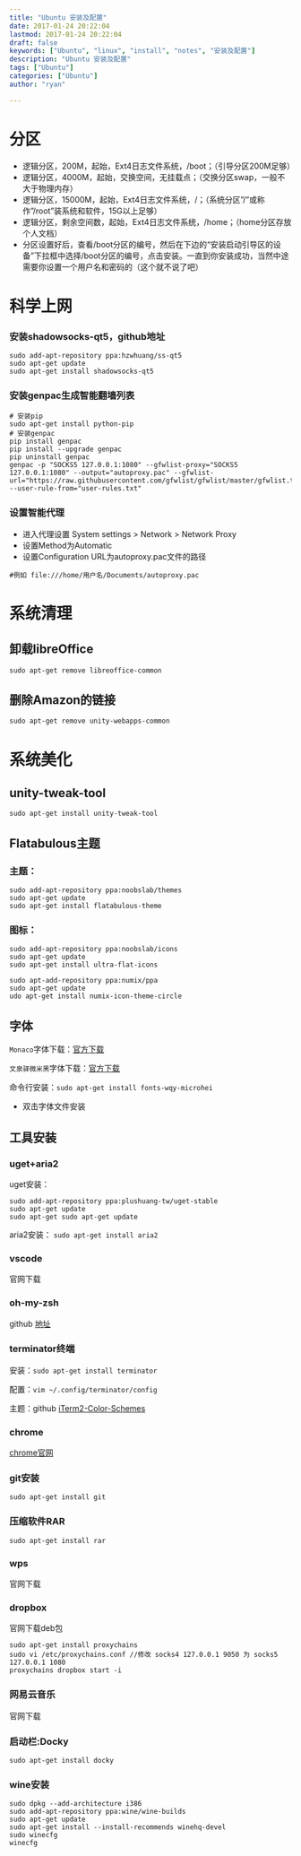 ```yaml
---
title: "Ubuntu 安装及配置"
date: 2017-01-24 20:22:04
lastmod: 2017-01-24 20:22:04
draft: false
keywords: ["Ubuntu", "linux", "install", "notes", "安装及配置"]
description: "Ubuntu 安装及配置"
tags: ["Ubuntu"]
categories: ["Ubuntu"]
author: "ryan"

---
```


# 分区

- 逻辑分区，200M，起始，Ext4日志文件系统，/boot；（引导分区200M足够）
- 逻辑分区，4000M，起始，交换空间，无挂载点；（交换分区swap，一般不大于物理内存）
- 逻辑分区，15000M，起始，Ext4日志文件系统，/；（系统分区”/”或称作”/root”装系统和软件，15G以上足够）
- 逻辑分区，剩余空间数，起始，Ext4日志文件系统，/home；（home分区存放个人文档）
- 分区设置好后，查看/boot分区的编号，然后在下边的“安装启动引导区的设备”下拉框中选择/boot分区的编号，点击安装。一直到你安装成功，当然中途需要你设置一个用户名和密码的（这个就不说了吧）

# 科学上网

### 安装shadowsocks-qt5，github地址
```shell
sudo add-apt-repository ppa:hzwhuang/ss-qt5
sudo apt-get update
sudo apt-get install shadowsocks-qt5
```
### 安装genpac生成智能翻墙列表
```shell
# 安装pip
sudo apt-get install python-pip
# 安装genpac
pip install genpac
pip install --upgrade genpac
pip uninstall genpac
genpac -p "SOCKS5 127.0.0.1:1080" --gfwlist-proxy="SOCKS5 127.0.0.1:1080" --output="autoproxy.pac" --gfwlist-url="https://raw.githubusercontent.com/gfwlist/gfwlist/master/gfwlist.txt" --user-rule-from="user-rules.txt"
```
### 设置智能代理

- 进入代理设置 System settings > Network > Network Proxy
- 设置Method为Automatic
- 设置Configuration URL为autoproxy.pac文件的路径

```#例如 file:///home/用户名/Documents/autoproxy.pac```

# 系统清理

## 卸载libreOffice

```sudo apt-get remove libreoffice-common```

##  删除Amazon的链接

```sudo apt-get remove unity-webapps-common ```

# 系统美化

## unity-tweak-tool

```sudo apt-get install unity-tweak-tool```

## Flatabulous主题

### 主题：
```shell
sudo add-apt-repository ppa:noobslab/themes
sudo apt-get update
sudo apt-get install flatabulous-theme
```

### 图标：
```shell
sudo add-apt-repository ppa:noobslab/icons
sudo apt-get update
sudo apt-get install ultra-flat-icons

sudo apt-add-repository ppa:numix/ppa
sudo apt-get update
udo apt-get install numix-icon-theme-circle
```

## 字体

```Monaco```字体下载：[官方下载](https://github.com/fangwentong/dotfiles/raw/master/ubuntu-gui/fonts/Monaco.ttf)

```文泉驿微米黑```字体下载：[官方下载](http://sourceforge.net/projects/wqy/files/wqy-microhei/0.2.0-beta/wqy-microhei-0.2.0-beta.tar.gz/download)

命令行安装：```sudo apt-get install fonts-wqy-microhei```

- 双击字体文件安装

## 工具安装

### uget+aria2

uget安装：
```shell
sudo add-apt-repository ppa:plushuang-tw/uget-stable
sudo apt-get update
sudo apt-get sudo apt-get update
```
aria2安装：
```sudo apt-get install aria2```

### vscode

官网下载

### oh-my-zsh

github [地址](https://github.com/robbyrussell/oh-my-zsh)

### terminator终端

安装：```sudo apt-get install terminator```

配置：```vim ~/.config/terminator/config```

主题：github [iTerm2-Color-Schemes](https://github.com/mbadolato/iTerm2-Color-Schemes)

### chrome

[chrome官网](https://www.google.com/chrome/browser/desktop/index.html)

### git安装

```sudo apt-get install git```

### 压缩软件RAR

```sudo apt-get install rar```

### wps

官网下载

### dropbox

官网下载deb包
```shell
sudo apt-get install proxychains
sudo vi /etc/proxychains.conf //修改 socks4 127.0.0.1 9050 为 socks5 127.0.0.1 1080
proxychains dropbox start -i
```


### 网易云音乐

官网下载

### 启动栏:Docky

```sudo apt-get install docky  ```

### wine安装

```shell
sudo dpkg --add-architecture i386
sudo add-apt-repository ppa:wine/wine-builds
sudo apt-get update
sudo apt-get install --install-recommends winehq-devel
sudo winecfg
winecfg 
```
